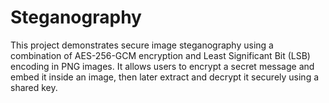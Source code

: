 # Steganography
This project demonstrates secure image steganography using a combination of AES-256-GCM encryption and Least Significant Bit (LSB) encoding in PNG images. It allows users to encrypt a secret message and embed it inside an image, then later extract and decrypt it securely using a shared key.
